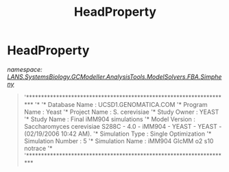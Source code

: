 ﻿---
title: HeadProperty
---

# HeadProperty
_namespace: [LANS.SystemsBiology.GCModeller.AnalysisTools.ModelSolvers.FBA.Simpheny](N-LANS.SystemsBiology.GCModeller.AnalysisTools.ModelSolvers.FBA.Simpheny.html)_



> 
>  '********************************************************************
>  '*
>  '* Database Name     : UCSD1.GENOMATICA.COM
>  '* Program Name      : Yeast
>  '* Project Name      : S. cerevisiae
>  '* Study Owner       : YEAST
>  '* Study Name        : Final iMM904 simulations
>  '* Model Version     : Saccharomyces cerevisiae S288C - 4.0 - iMM904 - YEAST - YEAST - (02/19/2006 10:42 AM).
>  '* Simulation Type   : Single Optimization
>  '* Simulation Number : 5
>  '* Simulation Name   : iMM904 GlcMM o2 s10 notrace
>  '*
>  '********************************************************************
>  



